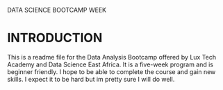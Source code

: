 DATA SCIENCE BOOTCAMP WEEK 
# INTRODUCTION
This is a readme file for the Data Analysis Bootcamp offered by Lux Tech Academy and Data Science East Africa. It is a five-week program and is beginner friendly. I hope to be able to complete the course and gain new skills. I expect it to be hard but im pretty sure I will do well.